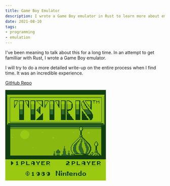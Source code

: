 ```yaml
---
title: Game Boy Emulator
description: I wrote a Game Boy emulator in Rust to learn more about emulators and Rust.
date: 2021-08-10
tags:
- programming
- emulation
---
```

I've been meaning to talk about this for a long time. In an attempt to get familliar with Rust, I wrote a Game Boy emulator.

I will try to do a more detailed write-up on the entire process when I find time. It was an incredible experience.


[GitHub Repo](https://github.com/ablakey/gameboy)


![Tetris on Gameboy Emulator](tetris.gif)
